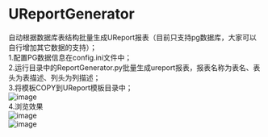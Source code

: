 # UReportGenerator  
自动根据数据库表结构批量生成UReport报表（目前只支持pg数据库，大家可以自行增加其它数据的支持）；    
1.配置PG数据信息在config.ini文件中；   
2.运行目录中的ReportGenerator.py批量生成ureport报表，报表名称为表名、表头为表描述、列头为列描述；   
3.将模板COPY到UReport模板目录中；    
![image](https://user-images.githubusercontent.com/49675412/149872221-3860133c-047d-4922-9f7d-8781f36f177c.png)  
4.浏览效果  
![image](https://user-images.githubusercontent.com/49675412/149874630-6b1790a0-915e-4f9a-9e61-e720e0f177ed.png)  
![image](https://user-images.githubusercontent.com/49675412/149875681-f6ccbad3-ca6e-4000-9ba0-97f5d58c3be6.png)  



